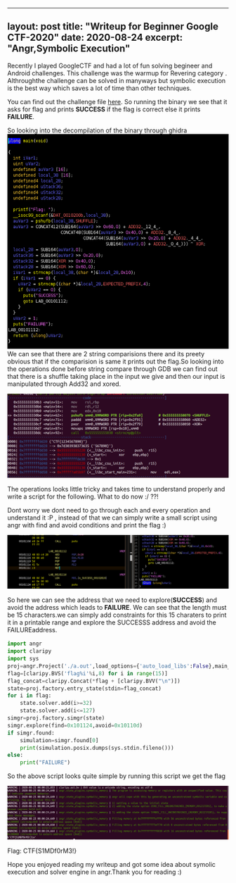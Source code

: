 
---
layout: post
title: "Writeup for Beginner Google CTF-2020"
date: 2020-08-24
excerpt: "Angr,Symbolic Execution"
---

Recently I played GoogleCTF and had a lot of fun solving begineer and Android challenges. This challenge was the warmup for Revering category . Althroughthe challenge can be solved in manyways but symbolic execution is the best way which saves a lot of time than other techniques.
 
You can find out the challenge file [here](https://github.com/P-Vishnu-Madhav/Writeups_files/blob/master/a.out). So running the binary we see that it 
asks for flag and prints **SUCCESS** if the flag is correct else it prints **FAILURE**.

So looking into the decompilation of the binary through ghidra 
![img](https://raw.githubusercontent.com/P-Vishnu-Madhav/Writeups_files/master/Screenshot%20from%202020-08-24%2022-22-05.png)
We can see that there are 2 string comparisions there and its preety obvious that if the comparision is same it prints out the flag.So looking into
the operations done before string compare through GDB we can find out that there is a shuffle taking place in the input we give and then our input is manipulated through Add32 and xored.

![img](https://raw.githubusercontent.com/P-Vishnu-Madhav/Writeups_files/master/Screenshot%20from%202020-08-24%2022-37-33.png)

The operations looks little tricky and takes time to understand properly and write a script for the following. What to do now :/ ??!

Dont worry we dont need to go through each and every operation and understand it :P , instead of that we can simply write a small script using angr with find and avoid conditions and print the flag :)

![image](https://raw.githubusercontent.com/P-Vishnu-Madhav/Writeups_files/master/Screenshot%20from%202020-08-24%2022-47-52.png) 

So here we can see the address that we need to explore(**SUCCESS**) and avoid the address which leads to **FAILURE**. We can see that the length must be 15 characters.we can simply add constraints for this 15 charaters to print it in a printable range and explore the SUCCESSS address and avoid the FAILUREaddress.

```py
import angr
import claripy
import sys
proj=angr.Project('./a.out',load_options={'auto_load_libs':False},main_opts={'base_addr':0x100000})
flag=[claripy.BVS('flag%i'%i,8) for i in range(15)]
flag_concat=claripy.Concat(*flag + [claripy.BVV("\n")])
state=proj.factory.entry_state(stdin=flag_concat)
for i in flag:
    state.solver.add(i>=32)
    state.solver.add(i<=127)
simgr=proj.factory.simgr(state)
simgr.explore(find=0x101124,avoid=0x10110d)
if simgr.found:
    simulation=simgr.found[0]
    print(simulation.posix.dumps(sys.stdin.fileno()))
else:
    print("FAILURE")    
```
So the above script looks quite simple by running this script we get the flag 

![flag](https://raw.githubusercontent.com/P-Vishnu-Madhav/Writeups_files/master/Screenshot%20from%202020-08-25%2000-00-29.png)

Flag: CTF{S1MDf0rM3!}

Hope you enjoyed reading my writeup and got some idea about symolic execution and solver engine  in angr.Thank you for reading :)
